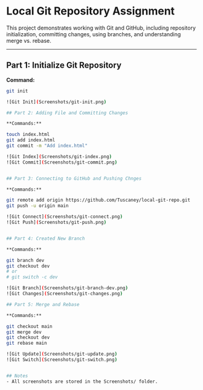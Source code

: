 # Local Git Repository Assignment

This project demonstrates working with Git and GitHub, including repository initialization, committing changes, using branches, and understanding merge vs. rebase.

---

## Part 1: Initialize Git Repository

**Command:**
```bash
git init

![Git Init](Screenshots/git-init.png)

## Part 2: Adding File and Committing Changes

**Commands:** 

touch index.html
git add index.html
git commit -m "Add index.html"

![Git Index](Screenshots/git-index.png)
![Git Commit](Screenshots/git-commit.png)


## Part 3: Connecting to GitHub and Pushing Chnges

**Commands:**

git remote add origin https://github.com/Tuscaney/local-git-repo.git
git push -u origin main

![Git Connect](Screenshots/git-connect.png)
![Git Push](Screenshots/git-push.png)


## Part 4: Created New Branch

**Commands:**

git branch dev
git checkout dev
# or
# git switch -c dev

![Git Branch](Screenshots/git-branch-dev.png)
![Git Changes](Screenshots/git-changes.png)

## Part 5: Merge and Rebase

**Commands:**

git checkout main
git merge dev
git checkout dev
git rebase main

![Git Update](Screenshots/git-update.png)
![Git Switch](Screenshots/git-switch.png)


## Notes
- All screenshots are stored in the Screenshots/ folder.
